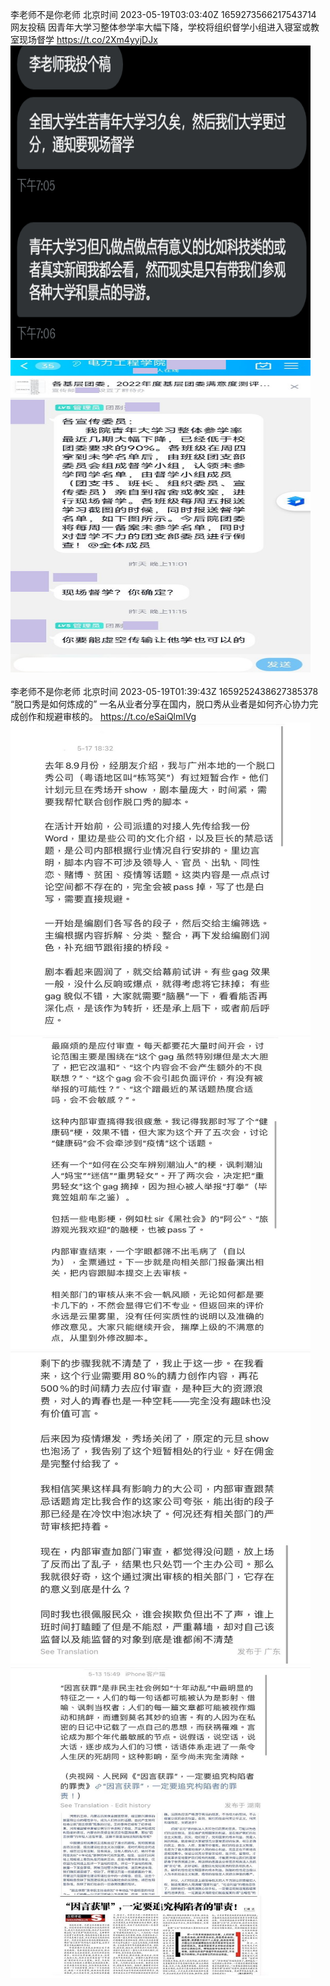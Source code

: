 李老师不是你老师 北京时间 2023-05-19T03:03:40Z 1659273566217543714<br>网友投稿
因青年大学习整体参学率大幅下降，学校将组织督学小组进入寝室或教室现场督学 https://t.co/2Xm4yyjDJx<br><img src='/temp/image/2023/u-Month-5/1659273566217543714_0.jpg' width='480' height='500'><img src='/temp/image/2023/u-Month-5/1659273566217543714_1.jpg' width='480' height='500'><br><br>李老师不是你老师 北京时间 2023-05-19T01:39:43Z 1659252438627385378<br>“脱口秀是如何炼成的”
一名从业者分享在国内，脱口秀从业者是如何齐心协力完成创作和规避审核的。 https://t.co/eSaiQlmlVg<br><img src='/temp/image/2023/u-Month-5/1659252438627385378_0.jpg' width='480' height='500'><img src='/temp/image/2023/u-Month-5/1659252438627385378_1.jpg' width='480' height='500'><img src='/temp/image/2023/u-Month-5/1659252438627385378_2.jpg' width='480' height='500'><img src='/temp/image/2023/u-Month-5/1659252438627385378_3.jpg' width='480' height='500'><br><br>